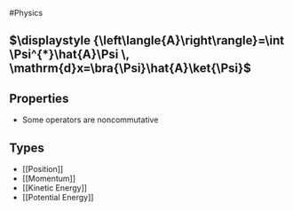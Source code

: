 #Physics 
## $\displaystyle {\left\langle{A}\right\rangle}=\int \Psi^{*}\hat{A}\Psi \, \mathrm{d}x=\bra{\Psi}\hat{A}\ket{\Psi}$
## Properties
* Some operators are noncommutative
## Types
* [[Position]]
* [[Momentum]]
* [[Kinetic Energy]]
* [[Potential Energy]]